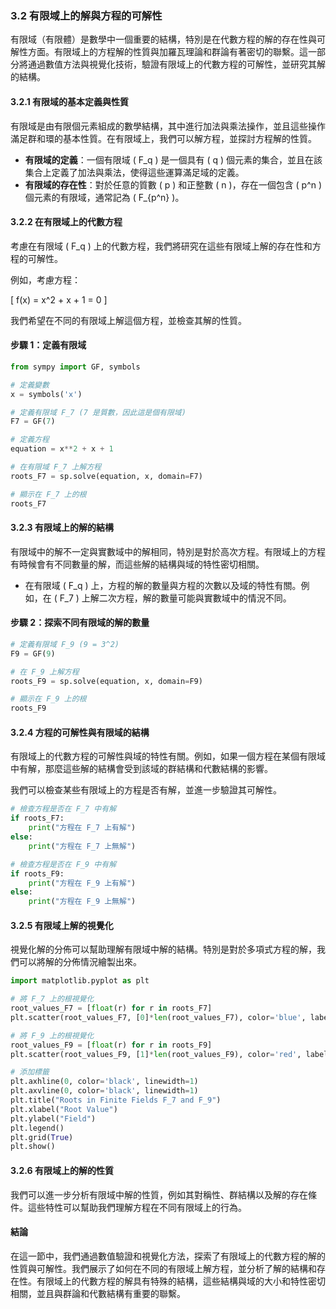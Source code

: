 ### 3.2 **有限域上的解與方程的可解性**

有限域（有限體）是數學中一個重要的結構，特別是在代數方程的解的存在性與可解性方面。有限域上的方程解的性質與加羅瓦理論和群論有著密切的聯繫。這一部分將通過數值方法與視覺化技術，驗證有限域上的代數方程的可解性，並研究其解的結構。

#### 3.2.1 **有限域的基本定義與性質**

有限域是由有限個元素組成的數學結構，其中進行加法與乘法操作，並且這些操作滿足群和環的基本性質。在有限域上，我們可以解方程，並探討方程解的性質。

- **有限域的定義**：一個有限域 \( F_q \) 是一個具有 \( q \) 個元素的集合，並且在該集合上定義了加法與乘法，使得這些運算滿足域的定義。
- **有限域的存在性**：對於任意的質數 \( p \) 和正整數 \( n \)，存在一個包含 \( p^n \) 個元素的有限域，通常記為 \( F_{p^n} \)。

#### 3.2.2 **在有限域上的代數方程**

考慮在有限域 \( F_q \) 上的代數方程，我們將研究在這些有限域上解的存在性和方程的可解性。

例如，考慮方程：

\[
f(x) = x^2 + x + 1 = 0
\]

我們希望在不同的有限域上解這個方程，並檢查其解的性質。

#### 步驟 1：定義有限域

```python
from sympy import GF, symbols

# 定義變數
x = symbols('x')

# 定義有限域 F_7 (7 是質數，因此這是個有限域)
F7 = GF(7)

# 定義方程
equation = x**2 + x + 1

# 在有限域 F_7 上解方程
roots_F7 = sp.solve(equation, x, domain=F7)

# 顯示在 F_7 上的根
roots_F7
```

#### 3.2.3 **有限域上的解的結構**

有限域中的解不一定與實數域中的解相同，特別是對於高次方程。有限域上的方程有時候會有不同數量的解，而這些解的結構與域的特性密切相關。

- 在有限域 \( F_q \) 上，方程的解的數量與方程的次數以及域的特性有關。例如，在 \( F_7 \) 上解二次方程，解的數量可能與實數域中的情況不同。

#### 步驟 2：探索不同有限域的解的數量

```python
# 定義有限域 F_9 (9 = 3^2)
F9 = GF(9)

# 在 F_9 上解方程
roots_F9 = sp.solve(equation, x, domain=F9)

# 顯示在 F_9 上的根
roots_F9
```

#### 3.2.4 **方程的可解性與有限域的結構**

有限域上的代數方程的可解性與域的特性有關。例如，如果一個方程在某個有限域中有解，那麼這些解的結構會受到該域的群結構和代數結構的影響。

我們可以檢查某些有限域上的方程是否有解，並進一步驗證其可解性。

```python
# 檢查方程是否在 F_7 中有解
if roots_F7:
    print("方程在 F_7 上有解")
else:
    print("方程在 F_7 上無解")

# 檢查方程是否在 F_9 中有解
if roots_F9:
    print("方程在 F_9 上有解")
else:
    print("方程在 F_9 上無解")
```

#### 3.2.5 **有限域上解的視覺化**

視覺化解的分佈可以幫助理解有限域中解的結構。特別是對於多項式方程的解，我們可以將解的分佈情況繪製出來。

```python
import matplotlib.pyplot as plt

# 將 F_7 上的根視覺化
root_values_F7 = [float(r) for r in roots_F7]
plt.scatter(root_values_F7, [0]*len(root_values_F7), color='blue', label="Roots in F_7")

# 將 F_9 上的根視覺化
root_values_F9 = [float(r) for r in roots_F9]
plt.scatter(root_values_F9, [1]*len(root_values_F9), color='red', label="Roots in F_9")

# 添加標籤
plt.axhline(0, color='black', linewidth=1)
plt.axvline(0, color='black', linewidth=1)
plt.title("Roots in Finite Fields F_7 and F_9")
plt.xlabel("Root Value")
plt.ylabel("Field")
plt.legend()
plt.grid(True)
plt.show()
```

#### 3.2.6 **有限域上的解的性質**

我們可以進一步分析有限域中解的性質，例如其對稱性、群結構以及解的存在條件。這些特性可以幫助我們理解方程在不同有限域上的行為。

#### 結論

在這一節中，我們通過數值驗證和視覺化方法，探索了有限域上的代數方程的解的性質與可解性。我們展示了如何在不同的有限域上解方程，並分析了解的結構和存在性。有限域上的代數方程的解具有特殊的結構，這些結構與域的大小和特性密切相關，並且與群論和代數結構有重要的聯繫。